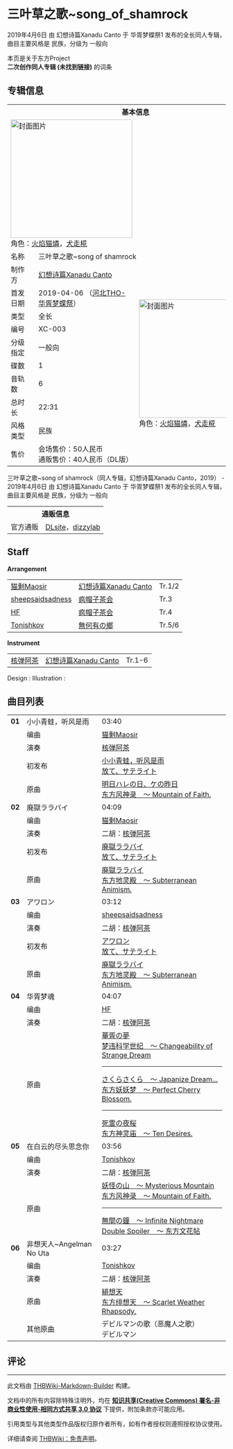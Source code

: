 # 三叶草之歌~song_of_shamrock

<!-- source html: G:\repos\THBWiki-Markdown-Builder\THBWikiMarkdown\Temp\main\7\79\ns0%3A%E4%B8%89%E5%8F%B6%E8%8D%89%E4%B9%8B%E6%AD%8C%7Esong_of_shamrock.html -->

2019年4月6日 由 幻想诗篇Xanadu Canto 于 华胥梦蝶祭1 发布的全长同人专辑，曲目主要风格是 民族，分级为 一般向

本页是关于东方Project  
 **二次创作同人专辑 (未找到链接)** 的词条

## 专辑信息

<table><tbody><tr><th colspan="3">基本信息</th></tr><tr><td class="cover-artwork-mobile" colspan="2"><a href="./文件-三叶草之歌~song_of_shamrock封面.png.md" class="image" title="封面图片"><img alt="封面图片" src="https://upload.thwiki.cc/thumb/7/71/%E4%B8%89%E5%8F%B6%E8%8D%89%E4%B9%8B%E6%AD%8C~song_of_shamrock%E5%B0%81%E9%9D%A2.png/280px-%E4%B8%89%E5%8F%B6%E8%8D%89%E4%B9%8B%E6%AD%8C~song_of_shamrock%E5%B0%81%E9%9D%A2.png" decoding="async" loading="lazy" width="280" height="273" srcset="https://upload.thwiki.cc/thumb/7/71/%E4%B8%89%E5%8F%B6%E8%8D%89%E4%B9%8B%E6%AD%8C~song_of_shamrock%E5%B0%81%E9%9D%A2.png/420px-%E4%B8%89%E5%8F%B6%E8%8D%89%E4%B9%8B%E6%AD%8C~song_of_shamrock%E5%B0%81%E9%9D%A2.png 1.5x, https://upload.thwiki.cc/thumb/7/71/%E4%B8%89%E5%8F%B6%E8%8D%89%E4%B9%8B%E6%AD%8C~song_of_shamrock%E5%B0%81%E9%9D%A2.png/560px-%E4%B8%89%E5%8F%B6%E8%8D%89%E4%B9%8B%E6%AD%8C~song_of_shamrock%E5%B0%81%E9%9D%A2.png 2x" data-file-width="1524" data-file-height="1488"></a><div class="cover-char">角色：<a href="./火焰猫燐.md" title="火焰猫燐">火焰猫燐</a>，<a href="./犬走椛.md" title="犬走椛">犬走椛</a></div></td>
</tr><tr><td class="label">名称</td><td colspan="2"> 三叶草之歌~song of shamrock </td></tr><tr><td class="label">制作方</td><td><a href="./幻想诗篇Xanadu_Canto.md" title="幻想诗篇Xanadu Canto">幻想诗篇Xanadu Canto</a></td><td class="cover-artwork" rowspan="10" style="min-width:280px;"><a href="./文件-三叶草之歌~song_of_shamrock封面.png.md" class="image" title="封面图片"><img alt="封面图片" src="https://upload.thwiki.cc/thumb/7/71/%E4%B8%89%E5%8F%B6%E8%8D%89%E4%B9%8B%E6%AD%8C~song_of_shamrock%E5%B0%81%E9%9D%A2.png/280px-%E4%B8%89%E5%8F%B6%E8%8D%89%E4%B9%8B%E6%AD%8C~song_of_shamrock%E5%B0%81%E9%9D%A2.png" decoding="async" loading="lazy" width="280" height="273" srcset="https://upload.thwiki.cc/thumb/7/71/%E4%B8%89%E5%8F%B6%E8%8D%89%E4%B9%8B%E6%AD%8C~song_of_shamrock%E5%B0%81%E9%9D%A2.png/420px-%E4%B8%89%E5%8F%B6%E8%8D%89%E4%B9%8B%E6%AD%8C~song_of_shamrock%E5%B0%81%E9%9D%A2.png 1.5x, https://upload.thwiki.cc/thumb/7/71/%E4%B8%89%E5%8F%B6%E8%8D%89%E4%B9%8B%E6%AD%8C~song_of_shamrock%E5%B0%81%E9%9D%A2.png/560px-%E4%B8%89%E5%8F%B6%E8%8D%89%E4%B9%8B%E6%AD%8C~song_of_shamrock%E5%B0%81%E9%9D%A2.png 2x" data-file-width="1524" data-file-height="1488"></a><div class="cover-char">角色：<a href="./火焰猫燐.md" title="火焰猫燐">火焰猫燐</a>，<a href="./犬走椛.md" title="犬走椛">犬走椛</a></div></td>
</tr><tr><td class="label">首发日期</td><td>2019-04-06&#160;（<a href="/展会作品列表?e=%E5%8D%8E%E8%83%A5%E6%A2%A6%E8%9D%B6%E7%A5%AD%231">河北THO-华胥梦蝶祭</a>）</td></tr><tr><td class="label">类型</td><td>全长</td></tr><tr><td class="label">编号</td><td>XC-003</td></tr><tr><td class="label">分级指定</td><td>一般向</td></tr><tr><td class="label">碟数</td><td>1</td></tr><tr><td class="label">音轨数</td><td>6</td></tr><tr><td class="label">总时长</td><td>22:31</td></tr><tr><td class="label">风格类型</td><td>民族</td></tr><tr><td class="label">售价</td><td>会场售价：50人民币<br>通贩售价：40人民币（DL版）</td></tr></tbody></table>

三叶草之歌~song of shamrock（同人专辑，幻想诗篇Xanadu Canto，2019） - 2019年4月6日 由 幻想诗篇Xanadu Canto 于 华胥梦蝶祭1 发布的全长同人专辑，曲目主要风格是 民族，分级为 一般向

<table><tbody><tr><th colspan="3">通贩信息</th></tr><tr><td class="label">官方通贩</td><td colspan="2"><a rel="nofollow" class="external text" href="http://www.dlsite.com/home/work/=/product_id/RJ264346.html">DLsite</a>，<a rel="nofollow" class="external text" href="https://www.dizzylab.net/d/XC-003">dizzylab</a></td></tr></tbody></table>



## Staff
  
 **Arrangement**   

<table><tbody><tr><td><a href="/index.php?title=%E7%8C%AB%E5%89%A9Maosir&amp;action=edit&amp;redlink=1" class="new" title="猫剩Maosir（页面不存在）">猫剩Maosir</a></td><td><a href="./幻想诗篇Xanadu_Canto.md" title="幻想诗篇Xanadu Canto">幻想诗篇Xanadu Canto</a></td><td>Tr.1/2</td></tr><tr><td><a href="/index.php?title=sheepsaidsadness&amp;action=edit&amp;redlink=1" class="new" title="sheepsaidsadness（页面不存在）">sheepsaidsadness</a></td><td><a href="./疯帽子茶会.md" title="疯帽子茶会">疯帽子茶会</a></td><td>Tr.3</td></tr><tr><td><a href="./HF.md" class="mw-redirect" title="HF">HF</a></td><td><a href="./疯帽子茶会.md" title="疯帽子茶会">疯帽子茶会</a></td><td>Tr.4</td></tr><tr><td><a href="/index.php?title=Tonishkov&amp;action=edit&amp;redlink=1" class="new" title="Tonishkov（页面不存在）">Tonishkov</a></td><td><a href="./無何有の鄉.md" title="無何有の鄉">無何有の鄉</a></td><td>Tr.5/6</td></tr></tbody></table>

  
 **Instrument**   

<table><tbody><tr><td><a href="./核弹阿茶.md" title="核弹阿茶">核弹阿茶</a></td><td><a href="./幻想诗篇Xanadu_Canto.md" title="幻想诗篇Xanadu Canto">幻想诗篇Xanadu Canto</a></td><td>Tr.1-6</td></tr></tbody></table>


Design
: 
Illustration
: 


## 曲目列表

<table><tbody><tr><td id="1" class="infoYD"><b>01</b></td><td id="小小青蛙，听风是雨" colspan="2" class="title">小小青蛙，听风是雨<span class="thcsearchlinks"><a rel="nofollow" class="external text" href="https://cd.thwiki.cc?arrange=猫剩Maosir&amp;ogmusic=明日ハレの日、ケの昨日&amp;fromwiki=三叶草之歌~song_of_shamrock"><span title="搜索相似同人曲"></span></a></span></td><td class="time">03:40</td></tr><tr><td class="left"></td><td class="label">编曲</td><td class="text" colspan="2"><a href="/index.php?title=%E7%8C%AB%E5%89%A9Maosir&amp;action=edit&amp;redlink=1" class="new" title="猫剩Maosir（页面不存在）">猫剩Maosir</a><span class="thcsearchlinks"><a rel="nofollow" class="external text" href="https://cd.thwiki.cc?arrange=，猫剩Maosir&amp;fromwiki=三叶草之歌~song_of_shamrock"><span></span></a></span></td></tr><tr><td class="left"></td><td class="label">演奏</td><td class="text" colspan="2"><a href="./核弹阿茶.md" title="核弹阿茶">核弹阿茶</a></td></tr><tr><td class="left"></td><td class="label">初发布</td><td class="text" colspan="2"><a href="/%E6%94%BE%E3%81%A6%E3%80%81%E3%82%B5%E3%83%86%E3%83%A9%E3%82%A4%E3%83%88#1" title="放て、サテライト">小小青蛙，听风是雨</a><div class="source"><a href="./放て、サテライト.md" title="放て、サテライト">放て、サテライト</a></div></td></tr><tr><td class="left"></td><td class="label">原曲</td><td class="text" colspan="2"><span class="thcsearchlinks"><a rel="nofollow" class="external text" href="https://cd.thwiki.cc?ogmusic=明日ハレの日、ケの昨日&amp;fromwiki=三叶草之歌~song_of_shamrock"><span></span></a></span><div class="ogmusic"><a href="./明日ハレの日、ケの昨日.md" class="mw-redirect" title="明日ハレの日、ケの昨日">明日ハレの日、ケの昨日</a></div><div class="source"><a href="./东方风神录_～_Mountain_of_Faith..md" class="mw-redirect" title="东方风神录 ～ Mountain of Faith.">东方风神录　～ Mountain of Faith.</a></div></td></tr>
<tr><td id="2" class="infoYD"><b>02</b></td><td id="廃獄ララバイ" colspan="2" class="title">廃獄ララバイ<span class="thcsearchlinks"><a rel="nofollow" class="external text" href="https://cd.thwiki.cc?arrange=猫剩Maosir&amp;ogmusic=廃獄ララバイ&amp;fromwiki=三叶草之歌~song_of_shamrock"><span title="搜索相似同人曲"></span></a></span></td><td class="time">04:09</td></tr><tr><td class="left"></td><td class="label">编曲</td><td class="text" colspan="2"><a href="/index.php?title=%E7%8C%AB%E5%89%A9Maosir&amp;action=edit&amp;redlink=1" class="new" title="猫剩Maosir（页面不存在）">猫剩Maosir</a><span class="thcsearchlinks"><a rel="nofollow" class="external text" href="https://cd.thwiki.cc?arrange=，猫剩Maosir&amp;fromwiki=三叶草之歌~song_of_shamrock"><span></span></a></span></td></tr><tr><td class="left"></td><td class="label">演奏</td><td class="text" colspan="2">二胡：<a href="./核弹阿茶.md" title="核弹阿茶">核弹阿茶</a></td></tr><tr><td class="left"></td><td class="label">初发布</td><td class="text" colspan="2"><a href="/%E6%94%BE%E3%81%A6%E3%80%81%E3%82%B5%E3%83%86%E3%83%A9%E3%82%A4%E3%83%88#2" title="放て、サテライト">廃獄ララバイ</a><div class="source"><a href="./放て、サテライト.md" title="放て、サテライト">放て、サテライト</a></div></td></tr><tr><td class="left"></td><td class="label">原曲</td><td class="text" colspan="2"><span class="thcsearchlinks"><a rel="nofollow" class="external text" href="https://cd.thwiki.cc?ogmusic=廃獄ララバイ&amp;fromwiki=三叶草之歌~song_of_shamrock"><span></span></a></span><div class="ogmusic"><a href="./廃獄ララバイ.md" class="mw-redirect" title="廃獄ララバイ">廃獄ララバイ</a></div><div class="source"><a href="./东方地灵殿_～_Subterranean_Animism..md" class="mw-redirect" title="东方地灵殿 ～ Subterranean Animism.">东方地灵殿　～ Subterranean Animism.</a></div></td></tr>
<tr><td id="3" class="infoYD"><b>03</b></td><td id="アワロン" colspan="2" class="title">アワロン<span class="thcsearchlinks"><a rel="nofollow" class="external text" href="https://cd.thwiki.cc?arrange=sheepsaidsadness&amp;ogmusic=廃獄ララバイ&amp;fromwiki=三叶草之歌~song_of_shamrock"><span title="搜索相似同人曲"></span></a></span></td><td class="time">03:12</td></tr><tr><td class="left"></td><td class="label">编曲</td><td class="text" colspan="2"><a href="/index.php?title=sheepsaidsadness&amp;action=edit&amp;redlink=1" class="new" title="sheepsaidsadness（页面不存在）">sheepsaidsadness</a><span class="thcsearchlinks"><a rel="nofollow" class="external text" href="https://cd.thwiki.cc?arrange=，sheepsaidsadness&amp;fromwiki=三叶草之歌~song_of_shamrock"><span></span></a></span></td></tr><tr><td class="left"></td><td class="label">演奏</td><td class="text" colspan="2">二胡：<a href="./核弹阿茶.md" title="核弹阿茶">核弹阿茶</a></td></tr><tr><td class="left"></td><td class="label">初发布</td><td class="text" colspan="2"><a href="/%E6%94%BE%E3%81%A6%E3%80%81%E3%82%B5%E3%83%86%E3%83%A9%E3%82%A4%E3%83%88#3" title="放て、サテライト">アワロン</a><div class="source"><a href="./放て、サテライト.md" title="放て、サテライト">放て、サテライト</a></div></td></tr><tr><td class="left"></td><td class="label">原曲</td><td class="text" colspan="2"><span class="thcsearchlinks"><a rel="nofollow" class="external text" href="https://cd.thwiki.cc?ogmusic=廃獄ララバイ&amp;fromwiki=三叶草之歌~song_of_shamrock"><span></span></a></span><div class="ogmusic"><a href="./廃獄ララバイ.md" class="mw-redirect" title="廃獄ララバイ">廃獄ララバイ</a></div><div class="source"><a href="./东方地灵殿_～_Subterranean_Animism..md" class="mw-redirect" title="东方地灵殿 ～ Subterranean Animism.">东方地灵殿　～ Subterranean Animism.</a></div></td></tr>
<tr><td id="4" class="infoYD"><b>04</b></td><td id="华胥梦魂" colspan="2" class="title">华胥梦魂<span class="thcsearchlinks"><a rel="nofollow" class="external text" href="https://cd.thwiki.cc?arrange=HF&amp;ogmusic=華胥の夢，さくらさくら　～ Japanize Dream...，死霊の夜桜&amp;fromwiki=三叶草之歌~song_of_shamrock"><span title="搜索相似同人曲"></span></a></span></td><td class="time">04:07</td></tr><tr><td class="left"></td><td class="label">编曲</td><td class="text" colspan="2"><a href="./HF.md" class="mw-redirect" title="HF">HF</a><span class="thcsearchlinks"><a rel="nofollow" class="external text" href="https://cd.thwiki.cc?arrange=，HF&amp;fromwiki=三叶草之歌~song_of_shamrock"><span></span></a></span></td></tr><tr><td class="left"></td><td class="label">演奏</td><td class="text" colspan="2">二胡：<a href="./核弹阿茶.md" title="核弹阿茶">核弹阿茶</a></td></tr><tr><td class="left"></td><td class="label">原曲</td><td class="text" colspan="2"><span class="thcsearchlinks"><a rel="nofollow" class="external text" href="https://cd.thwiki.cc?ogmusic=華胥の夢，さくらさくら　～ Japanize Dream...，死霊の夜桜&amp;fromwiki=三叶草之歌~song_of_shamrock"><span></span></a></span><div class="ogmusic"><a href="./華胥の夢.md" class="mw-redirect" title="華胥の夢">華胥の夢</a></div><div class="source"><a href="./梦违科学世纪_～_Changeability_of_Strange_Dream.md" class="mw-redirect" title="梦违科学世纪 ～ Changeability of Strange Dream">梦违科学世纪　～ Changeability of Strange Dream</a></div><hr><div class="ogmusic"><a href="./さくらさくら_～_Japanize_Dream....md" class="mw-redirect" title="さくらさくら ～ Japanize Dream...">さくらさくら　～ Japanize Dream...</a></div><div class="source"><a href="./东方妖妖梦_～_Perfect_Cherry_Blossom..md" class="mw-redirect" title="东方妖妖梦 ～ Perfect Cherry Blossom.">东方妖妖梦　～ Perfect Cherry Blossom.</a></div><hr><div class="ogmusic"><a href="./死霊の夜桜.md" class="mw-redirect" title="死霊の夜桜">死霊の夜桜</a></div><div class="source"><a href="./东方神灵庙_～_Ten_Desires..md" class="mw-redirect" title="东方神灵庙 ～ Ten Desires.">东方神灵庙　～ Ten Desires.</a></div></td></tr>
<tr><td id="5" class="infoYD"><b>05</b></td><td id="在白云的尽头思念你" colspan="2" class="title">在白云的尽头思念你<span class="thcsearchlinks"><a rel="nofollow" class="external text" href="https://cd.thwiki.cc?arrange=Tonishkov&amp;ogmusic=妖怪の山　～ Mysterious Mountain，無間の鐘　～ Infinite Nightmare&amp;fromwiki=三叶草之歌~song_of_shamrock"><span title="搜索相似同人曲"></span></a></span></td><td class="time">03:56</td></tr><tr><td class="left"></td><td class="label">编曲</td><td class="text" colspan="2"><a href="/index.php?title=Tonishkov&amp;action=edit&amp;redlink=1" class="new" title="Tonishkov（页面不存在）">Tonishkov</a><span class="thcsearchlinks"><a rel="nofollow" class="external text" href="https://cd.thwiki.cc?arrange=，Tonishkov&amp;fromwiki=三叶草之歌~song_of_shamrock"><span></span></a></span></td></tr><tr><td class="left"></td><td class="label">演奏</td><td class="text" colspan="2">二胡：<a href="./核弹阿茶.md" title="核弹阿茶">核弹阿茶</a></td></tr><tr><td class="left"></td><td class="label">原曲</td><td class="text" colspan="2"><span class="thcsearchlinks"><a rel="nofollow" class="external text" href="https://cd.thwiki.cc?ogmusic=妖怪の山　～ Mysterious Mountain，無間の鐘　～ Infinite Nightmare&amp;fromwiki=三叶草之歌~song_of_shamrock"><span></span></a></span><div class="ogmusic"><a href="./妖怪の山_～_Mysterious_Mountain.md" class="mw-redirect" title="妖怪の山 ～ Mysterious Mountain">妖怪の山　～ Mysterious Mountain</a></div><div class="source"><a href="./东方风神录_～_Mountain_of_Faith..md" class="mw-redirect" title="东方风神录 ～ Mountain of Faith.">东方风神录　～ Mountain of Faith.</a></div><hr><div class="ogmusic"><a href="./無間の鐘_～_Infinite_Nightmare.md" class="mw-redirect" title="無間の鐘 ～ Infinite Nightmare">無間の鐘　～ Infinite Nightmare</a></div><div class="source"><a href="./Double_Spoiler_～_东方文花帖.md" class="mw-redirect" title="Double Spoiler ～ 东方文花帖">Double Spoiler　～ 东方文花帖</a></div></td></tr>
<tr><td id="6" class="infoYD"><b>06</b></td><td id="非想天人~Angelman_No_Uta" colspan="2" class="title">非想天人~Angelman No Uta<span class="thcsearchlinks"><a rel="nofollow" class="external text" href="https://cd.thwiki.cc?arrange=Tonishkov&amp;ogmusic=緋想天，デビルマンの歌（恶魔人之歌）&amp;fromwiki=三叶草之歌~song_of_shamrock"><span title="搜索相似同人曲"></span></a></span></td><td class="time">03:27</td></tr><tr><td class="left"></td><td class="label">编曲</td><td class="text" colspan="2"><a href="/index.php?title=Tonishkov&amp;action=edit&amp;redlink=1" class="new" title="Tonishkov（页面不存在）">Tonishkov</a><span class="thcsearchlinks"><a rel="nofollow" class="external text" href="https://cd.thwiki.cc?arrange=，Tonishkov&amp;fromwiki=三叶草之歌~song_of_shamrock"><span></span></a></span></td></tr><tr><td class="left"></td><td class="label">演奏</td><td class="text" colspan="2">二胡：<a href="./核弹阿茶.md" title="核弹阿茶">核弹阿茶</a></td></tr><tr><td class="left"></td><td class="label">原曲</td><td class="text" colspan="2"><span class="thcsearchlinks"><a rel="nofollow" class="external text" href="https://cd.thwiki.cc?ogmusic=緋想天，デビルマンの歌（恶魔人之歌）&amp;fromwiki=三叶草之歌~song_of_shamrock"><span></span></a></span><div class="ogmusic"><a href="./緋想天.md" class="mw-redirect" title="緋想天">緋想天</a></div><div class="source"><a href="./东方绯想天_～_Scarlet_Weather_Rhapsody..md" class="mw-redirect" title="东方绯想天 ～ Scarlet Weather Rhapsody.">东方绯想天　～ Scarlet Weather Rhapsody.</a></div></td></tr><tr><td class="left"></td><td class="label">其他原曲</td><td class="text" colspan="2"><div class="ogmusic">デビルマンの歌（恶魔人之歌）</div><div class="source">デビルマン</div></td></tr></tbody></table>



## 评论




---

此文档由 [THBWiki-Markdown-Builder](https://github.com/Delsin-Yu/THBWiki-Markdown-Builder) 构建。

文档中的所有内容除特殊注明外，均在 [**知识共享(Creative Commons) 署名-非商业性使用-相同方式共享 3.0 协议**](https://creativecommons.org/licenses/by-sa/3.0/deed.zh-hans) 下提供，附加条款亦可能应用。

引用类型与其他类型作品版权归原作者所有，如有作者授权则遵照授权协议使用。

详细请查阅 [THBWiki：免责声明](https://thbwiki.cc/THBWiki:%E5%85%8D%E8%B4%A3%E5%A3%B0%E6%98%8E)。

